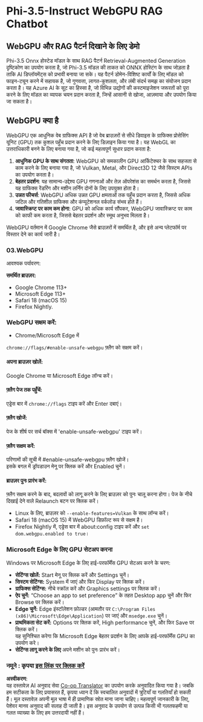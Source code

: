 <!--
CO_OP_TRANSLATOR_METADATA:
{
  "original_hash": "b62864faf628eb07f5231d4885555198",
  "translation_date": "2025-05-08T05:43:39+00:00",
  "source_file": "md/02.Application/01.TextAndChat/Phi3/WebGPUWithPhi35Readme.md",
  "language_code": "hi"
}
-->
# Phi-3.5-Instruct WebGPU RAG Chatbot

## WebGPU और RAG पैटर्न दिखाने के लिए डेमो

Phi-3.5 Onnx होस्टेड मॉडल के साथ RAG पैटर्न Retrieval-Augmented Generation दृष्टिकोण का उपयोग करता है, जो Phi-3.5 मॉडल की ताकत को ONNX होस्टिंग के साथ जोड़ता है ताकि AI डिप्लॉयमेंट्स को प्रभावी बनाया जा सके। यह पैटर्न डोमेन-विशिष्ट कार्यों के लिए मॉडल को फाइन-ट्यून करने में सहायक है, जो गुणवत्ता, लागत-कुशलता, और लंबी संदर्भ समझ का संयोजन प्रदान करता है। यह Azure AI के सूट का हिस्सा है, जो विभिन्न उद्योगों की कस्टमाइजेशन जरूरतों को पूरा करने के लिए मॉडल का व्यापक चयन प्रदान करता है, जिन्हें आसानी से खोजा, आज़माया और उपयोग किया जा सकता है।

## WebGPU क्या है  
WebGPU एक आधुनिक वेब ग्राफिक्स API है जो वेब ब्राउज़रों से सीधे डिवाइस के ग्राफिक्स प्रोसेसिंग यूनिट (GPU) तक कुशल पहुँच प्रदान करने के लिए डिज़ाइन किया गया है। यह WebGL का उत्तराधिकारी बनने के लिए बनाया गया है, जो कई महत्वपूर्ण सुधार प्रदान करता है:

1. **आधुनिक GPU के साथ संगतता**: WebGPU को समकालीन GPU आर्किटेक्चर के साथ सहजता से काम करने के लिए बनाया गया है, जो Vulkan, Metal, और Direct3D 12 जैसे सिस्टम APIs का उपयोग करता है।
2. **बेहतर प्रदर्शन**: यह सामान्य-उद्देश्य GPU गणनाओं और तेज़ ऑपरेशंस का समर्थन करता है, जिससे यह ग्राफिक्स रेंडरिंग और मशीन लर्निंग दोनों के लिए उपयुक्त होता है।
3. **उन्नत फीचर्स**: WebGPU अधिक उन्नत GPU क्षमताओं तक पहुँच प्रदान करता है, जिससे अधिक जटिल और गतिशील ग्राफिक्स और कंप्यूटेशनल वर्कलोड संभव होते हैं।
4. **जावास्क्रिप्ट पर काम कम होना**: GPU को अधिक कार्य सौंपकर, WebGPU जावास्क्रिप्ट पर काम को काफी कम करता है, जिससे बेहतर प्रदर्शन और स्मूथ अनुभव मिलता है।

WebGPU वर्तमान में Google Chrome जैसे ब्राउज़रों में समर्थित है, और इसे अन्य प्लेटफॉर्म पर विस्तार देने का कार्य जारी है।

### 03.WebGPU  
आवश्यक पर्यावरण:

**समर्थित ब्राउज़र:**  
- Google Chrome 113+  
- Microsoft Edge 113+  
- Safari 18 (macOS 15)  
- Firefox Nightly.

### WebGPU सक्षम करें:

- Chrome/Microsoft Edge में  

`chrome://flags/#enable-unsafe-webgpu` फ़्लैग को सक्षम करें।

#### अपना ब्राउज़र खोलें:  
Google Chrome या Microsoft Edge लॉन्च करें।

#### फ़्लैग पेज तक पहुँचें:  
एड्रेस बार में `chrome://flags` टाइप करें और Enter दबाएं।

#### फ़्लैग खोजें:  
पेज के शीर्ष पर सर्च बॉक्स में 'enable-unsafe-webgpu' टाइप करें।

#### फ़्लैग सक्षम करें:  
परिणामों की सूची में #enable-unsafe-webgpu फ़्लैग खोजें।  
इसके बगल में ड्रॉपडाउन मेनू पर क्लिक करें और Enabled चुनें।

#### ब्राउज़र पुनः प्रारंभ करें:  
फ़्लैग सक्षम करने के बाद, बदलावों को लागू करने के लिए ब्राउज़र को पुनः चालू करना होगा। पेज के नीचे दिखाई देने वाले Relaunch बटन पर क्लिक करें।

- Linux के लिए, ब्राउज़र को `--enable-features=Vulkan` के साथ लॉन्च करें।  
- Safari 18 (macOS 15) में WebGPU डिफ़ॉल्ट रूप से सक्षम है।  
- Firefox Nightly में, एड्रेस बार में about:config टाइप करें और `set dom.webgpu.enabled to true`।

### Microsoft Edge के लिए GPU सेटअप करना

Windows पर Microsoft Edge के लिए हाई-परफॉर्मेंस GPU सेटअप करने के चरण:

- **सेटिंग्स खोलें:** Start मेनू पर क्लिक करें और Settings चुनें।  
- **सिस्टम सेटिंग्स:** System में जाएं और फिर Display पर क्लिक करें।  
- **ग्राफिक्स सेटिंग्स:** नीचे स्क्रॉल करें और Graphics settings पर क्लिक करें।  
- **ऐप चुनें:** “Choose an app to set preference” के तहत Desktop app चुनें और फिर Browse पर क्लिक करें।  
- **Edge चुनें:** Edge इंस्टॉलेशन फ़ोल्डर (आमतौर पर `C:\Program Files (x86)\Microsoft\Edge\Application`) पर जाएं और `msedge.exe` चुनें।  
- **प्राथमिकता सेट करें:** Options पर क्लिक करें, High performance चुनें, और फिर Save पर क्लिक करें।  
यह सुनिश्चित करेगा कि Microsoft Edge बेहतर प्रदर्शन के लिए आपके हाई-परफॉर्मेंस GPU का उपयोग करे।  
- **सेटिंग्स लागू करने के लिए** अपने मशीन को पुनः प्रारंभ करें।

### नमूने : कृपया [इस लिंक पर क्लिक करें](https://github.com/microsoft/aitour-exploring-cutting-edge-models/tree/main/src/02.ONNXRuntime/01.WebGPUChatRAG)

**अस्वीकरण**:  
यह दस्तावेज़ AI अनुवाद सेवा [Co-op Translator](https://github.com/Azure/co-op-translator) का उपयोग करके अनुवादित किया गया है। जबकि हम सटीकता के लिए प्रयासरत हैं, कृपया ध्यान दें कि स्वचालित अनुवादों में त्रुटियाँ या गलतियाँ हो सकती हैं। मूल दस्तावेज़ अपनी मूल भाषा में ही प्रामाणिक स्रोत माना जाना चाहिए। महत्वपूर्ण जानकारी के लिए, पेशेवर मानव अनुवाद की सलाह दी जाती है। इस अनुवाद के उपयोग से उत्पन्न किसी भी गलतफहमी या गलत व्याख्या के लिए हम उत्तरदायी नहीं हैं।